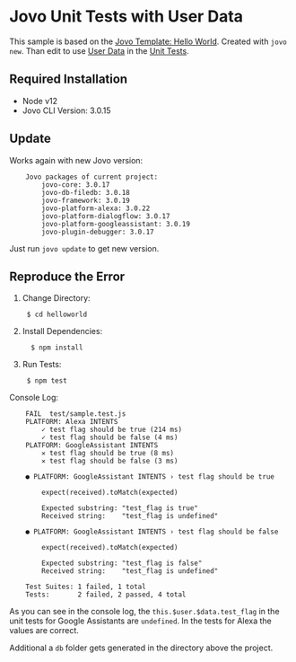 # Jovo Unit Tests with User Data

This sample is based on the [Jovo Template: Hello World](https://github.com/jovotech/jovo-framework/tree/master/examples/javascript/hello-world). 
Created with `jovo new`. Than edit to use [User Data](https://www.jovo.tech/docs/unit-testing#user-data) in the [Unit Tests](https://www.jovo.tech/docs/unit-testing).

## Required Installation
- Node v12
- Jovo CLI Version: 3.0.15

## Update 
Works again with new Jovo version: 

        Jovo packages of current project:
            jovo-core: 3.0.17
            jovo-db-filedb: 3.0.18
            jovo-framework: 3.0.19
            jovo-platform-alexa: 3.0.22
            jovo-platform-dialogflow: 3.0.17
            jovo-platform-googleassistant: 3.0.19
            jovo-plugin-debugger: 3.0.17

Just run `jovo update` to get new version.

## Reproduce the Error

1. Change Directory: 

        $ cd helloworld

2. Install Dependencies: 

         $ npm install

3. Run Tests: 

        $ npm test   

Console Log: 

        FAIL  test/sample.test.js
        PLATFORM: Alexa INTENTS
            ✓ test flag should be true (214 ms)
            ✓ test flag should be false (4 ms)
        PLATFORM: GoogleAssistant INTENTS
            ✕ test flag should be true (8 ms)
            ✕ test flag should be false (3 ms)

        ● PLATFORM: GoogleAssistant INTENTS › test flag should be true

            expect(received).toMatch(expected)

            Expected substring: "test_flag is true"
            Received string:    "test_flag is undefined"

        ● PLATFORM: GoogleAssistant INTENTS › test flag should be false

            expect(received).toMatch(expected)

            Expected substring: "test_flag is false"
            Received string:    "test_flag is undefined"

        Test Suites: 1 failed, 1 total
        Tests:       2 failed, 2 passed, 4 total

As you can see in the console log, the `this.$user.$data.test_flag` in the unit tests for Google Assistants are `undefined`. 
In the tests for Alexa the values are correct.

Additional a `db` folder gets generated in the directory above the project.





